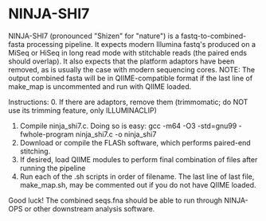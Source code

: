 # NINJA-SHI7
NINJA-SHI7 (pronounced "Shizen" for "nature") is a fastq-to-combined-fasta processing pipeline. It expects modern Illumina fastq's produced on a MiSeq or HiSeq in long read mode with stitchable reads (the paired ends should overlap). It also expects that the platform adaptors have been removed, as is usually the case with modern sequencing cores. 
NOTE: The output combined fasta will be in QIIME-compatible format if the last line of make_map is uncommented and run with QIIME loaded.

Instructions: 
0. If there are adaptors, remove them (trimmomatic; do NOT use its trimming feature, only ILLUMINACLIP)
1. Compile ninja_shi7.c. Doing so is easy: 
gcc -m64 -O3 -std=gnu99 -fwhole-program ninja_shi7.c -o ninja_shi7
2. Download or compile the FLASh software, which performs paired-end stitching. 
3. If desired, load QIIME modules to perform final combination of files after running the pipeline
4. Run each of the .sh scripts in order of filename. The last line of last file, make_map.sh, may be commented out if you do not have QIIME loaded.

Good luck! The combined seqs.fna should be able to run through NINJA-OPS or other downstream analysis software. 
